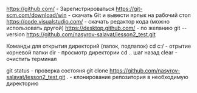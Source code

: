 https://github.com/ - Зарегистрироваться
https://git-scm.com/download/win - скачать Git и вывести ярлык на рабочий стол
https://code.visualstudio.com/ - скачать редактор кода (можно использовать другой)
https://desktop.github.com/ - по желанию
git --version
https://github.com/nasyrov-salavat/lesson2_test.git

Команды для открытия директорий (папок, подпапок)
cd c:/ - отрытие корневой папки
dir - просмотр директории
cd .. шаг назад
clear - очистить терминал

git status - проверка состояня
git clone https://github.com/nasyrov-salavat/lesson2_test.git . - клонирование репозитория в необходимую директорию